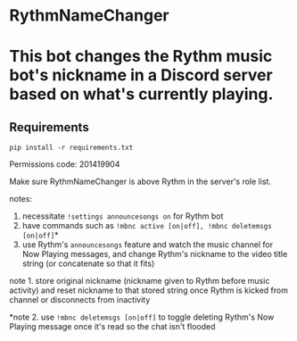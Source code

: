 # RythmNameChanger
# This bot changes the Rythm music bot's nickname in a Discord server based on what's currently playing.

## Requirements
``` pip install -r requirements.txt ```

Permissions code: 201419904

Make sure RythmNameChanger is above Rythm in the server's role list.

notes:

1. necessitate `!settings announcesongs on` for Rythm bot
2. have commands such as `!mbnc active [on|off], !mbnc deletemsgs [on|off]`\*
3. use Rythm's  `announcesongs` feature and watch the music channel for Now Playing messages, and change Rythm's nickname to the video title string (or concatenate so that it fits)

note 1. store original nickname (nickname given to Rythm before music activity) and reset nickname to that stored string once Rythm is kicked from channel or disconnects from inactivity

\*note 2. use `!mbnc deletemsgs [on|off]` to toggle deleting Rythm's Now Playing message once it's read so the chat isn't flooded